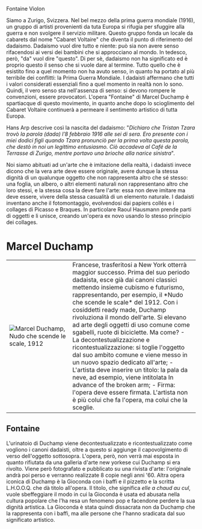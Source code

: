 Fontaine
Violon

Siamo a Zurigo, Svizzera. Nel bel mezzo della prima guerra mondiale (1916), un gruppo di artisti provenienti da tuta Europa si rifugia per sfuggire alla guerra e non svolgere il servizio militare. Questo gruppo fonda un locale da cabarets dal nome "Cabaret Voltaire" che diventa il punto di riferimento del dadaismo. Dadaismo vuol dire tutto e niente: può sia non avere senso rifacendosi ai versi dei bambini che si approcciano al mondo. In tedesco, però, "da" vuol dire "questo". Di per sè, dadaismo non ha significato ed è proprio questo il senso che si vuole dare al termine. Tutto quello che è esistito fino a quel momento non ha avuto senso, in quanto ha portato al più terribile dei conflitti: la Prima Guerra Mondiale. I dadaisti affermano che tutti i valori considerati essenziali fino a quel momento in realtà non lo sono. Quindi, il vero senso sta nell'assenza di senso: si devono rompere le convenzioni, essere provocatori. 
L'opera "Fontaine" di Marcel Duchamp è spartiacque di questo movimento, in quanto anche dopo lo scioglimento del Cabaret Voltaire continuerà a permeare il sentimento artistico di tutta Europa.

Hans Arp descrive così la nascita del dadaismo: "_Dichiaro che Tristan Tzara trovò la parola (dada) l’8 febbraio 1916 alle sei di sera. Ero presente con i miei dodici figli quando Tzara pronunciò per la prima volta questa parola, che destò in noi un legittimo entusiasmo. Ciò accadeva al Café de la Terrasse di Zurigo, mentre portavo una brioche alla narice sinistra_".

Noi siamo abituati ad un'arte che è imitazione della realtà, i dadaisti invece dicono che la vera arte deve essere originale, avere dunque la stessa dignità di un qualunque oggetto che non rappresenta altro che sé stesso: una foglia, un albero, o altri elementi naturali non rappresentano altro che loro stessi, e la stessa cosa la deve fare l'arte: essa non deve imitare ma deve essere, vivere della stessa casualità di un elemento naturale. 
I dadaisti inventano anche il fotomontaggio, evolvendosi dai papiers collés e i collages di Picasso e Braques. In particolare Raoul Hausmann prende parti di oggetti e li unisce, creando un'opera ex novo usando lo stesso principio dei collages. 

# Marcel Duchamp

<table width=100%>
<tr>
	<td width=25%>  <img src="https://www.analisidellopera.it/wp-content/uploads/2018/07/Duchamp_Nudo_che_scende_le_scale_n_2.jpg">Marcel Duchamp, Nudo che scende le scale, 1912</td>
	<td width=50%>Francese, trasferitosi a New York otterrà maggior successo. Prima del suo periodo dadaista, esce già dai canoni classici mettendo insieme cubismo e futurismo, rappresentando, per esempio, il *Nudo che scende le scale* del 1912. Con i cosiddetti ready made, Duchamp rivoluziona il mondo dell'arte. Si elevano ad arte degli oggetti di uso comune come sgabelli, ruote di biciclette. Ma come?
- La decontestualizzazione e ricontestualizzazione: si toglie l'oggetto dal suo ambito comune e viene messo in un nuovo spazio dedicato all'arte;
- L'artista deve inserire un titolo: la pala da neve, ad esempio, viene intitolata In advance of the broken arm;
- Firma: l'opera deve essere firmata.
L'artista non è più colui che fa l'opera, ma colui che la sceglie.

  </td>
</tr>
</table>
 

## Fontaine 

L'urinatoio di Duchamp viene decontestualizzato e ricontestualizzato come vogliono i canoni dadaisti, oltre a questo si aggiunge il capovolgimento di verso dell'oggetto sottosopra. 
L'opera, però, non verrà mai esposta in quanto rifiutata da una galleria d'arte new yorkese cui Duchamp si era rivolto. Viene però fotografato e pubblicato su una rivista d'arte: l'originale andrà poi perso e verranno realizzate 8 copie negli anni '60. 
Altra opera iconica di Duchamp è la Gioconda con i baffi e il pizzetto e la scritta L.H.O.O.Q. che dà titolo all'opera. Il titolo, che significa *elle a chaud au cul*, vuole sbeffeggiare il modo in cui la Gioconda è usata ed abusata nella cultura popolare che l'ha resa un fenomeno pop e facendone perdere la sua dignità artistica. La Gioconda è stata quindi dissacrata non da Duchamp che la rappresenta con i baffi, ma alle persone che l'hanno sradicata dal suo significato artistico. 
